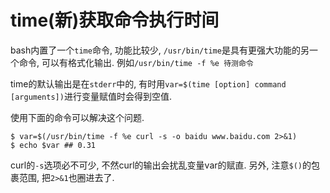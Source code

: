 # time(新)获取命令执行时间

bash内置了一个`time`命令, 功能比较少, `/usr/bin/time`是具有更强大功能的另一个命令, 可以有格式化输出. 例如`/usr/bin/time -f %e 待测命令`

time的默认输出是在`stderr`中的, 有时用`var=$(time [option] command [arguments])`进行变量赋值时会得到空值.

使用下面的命令可以解决这个问题.

```
$ var=$(/usr/bin/time -f %e curl -s -o baidu www.baidu.com 2>&1)
$ echo $var ## 0.31
```

curl的`-s`选项必不可少, 不然curl的输出会扰乱变量var的赋直. 另外, 注意`$()`的包裹范围, 把`2>&1`也圈进去了.
